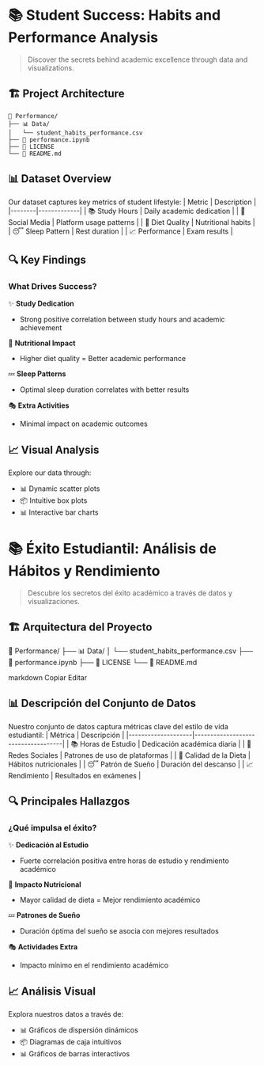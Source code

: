 # 📚 Student Success: Habits and Performance Analysis

> Discover the secrets behind academic excellence through data and visualizations.

## 🏗️ Project Architecture
```
📁 Performance/
├── 📊 Data/
│   └── student_habits_performance.csv
├── 📓 performance.ipynb
├── 📜 LICENSE
└── 📖 README.md
```

## 📊 Dataset Overview

Our dataset captures key metrics of student lifestyle:
| Metric | Description |
|--------|-------------|
| 📚 Study Hours | Daily academic dedication |
| 📱 Social Media | Platform usage patterns |
| 🥗 Diet Quality | Nutritional habits |
| 😴 Sleep Pattern | Rest duration |
| 📈 Performance | Exam results |

## 🔍 Key Findings

### What Drives Success? 

✨ **Study Dedication**
- Strong positive correlation between study hours and academic achievement

🍎 **Nutritional Impact**
- Higher diet quality = Better academic performance

💤 **Sleep Patterns**
- Optimal sleep duration correlates with better results

🎭 **Extra Activities**
- Minimal impact on academic outcomes

## 📈 Visual Analysis

Explore our data through:
- 📊 Dynamic scatter plots
- 📦 Intuitive box plots
- 📊 Interactive bar charts


# 📚 Éxito Estudiantil: Análisis de Hábitos y Rendimiento

> Descubre los secretos del éxito académico a través de datos y visualizaciones.

## 🏗️ Arquitectura del Proyecto
📁 Performance/
├── 📊 Data/
│ └── student_habits_performance.csv
├── 📓 performance.ipynb
├── 📜 LICENSE
└── 📖 README.md

markdown
Copiar
Editar

## 📊 Descripción del Conjunto de Datos

Nuestro conjunto de datos captura métricas clave del estilo de vida estudiantil:
| Métrica            | Descripción                        |
|--------------------|------------------------------------|
| 📚 Horas de Estudio | Dedicación académica diaria        |
| 📱 Redes Sociales   | Patrones de uso de plataformas     |
| 🥗 Calidad de la Dieta | Hábitos nutricionales          |
| 😴 Patrón de Sueño   | Duración del descanso             |
| 📈 Rendimiento      | Resultados en exámenes             |

## 🔍 Principales Hallazgos

### ¿Qué impulsa el éxito?

✨ **Dedicación al Estudio**  
- Fuerte correlación positiva entre horas de estudio y rendimiento académico

🍎 **Impacto Nutricional**  
- Mayor calidad de dieta = Mejor rendimiento académico

💤 **Patrones de Sueño**  
- Duración óptima del sueño se asocia con mejores resultados

🎭 **Actividades Extra**  
- Impacto mínimo en el rendimiento académico

## 📈 Análisis Visual

Explora nuestros datos a través de:
- 📊 Gráficos de dispersión dinámicos  
- 📦 Diagramas de caja intuitivos  
- 📊 Gráficos de barras interactivos



